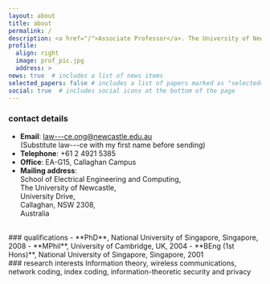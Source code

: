 ```yaml
---
layout: about
title: about
permalink: /
description: <a href="/">Associate Professor</a>. The University of Newcastle.
profile:
  align: right
  image: prof_pic.jpg
  address: >
news: true  # includes a list of news items
selected_papers: false # includes a list of papers marked as "selected={true}"
social: true  # includes social icons at the bottom of the page
---
```


### contact details
- **Email**:    law---ce.ong@newcastle.edu.au  
(Substitute law---ce with my first name before sending)
- **Telephone**:    +61 2 4921 5385
- **Office**:    EA-G15, Callaghan Campus
- **Mailing address**:  
School of Electrical Engineering and Computing,  
The University of Newcastle,  
University Drive,  
Callaghan, NSW 2308,  
Australia

<br>
### qualifications
- **PhD**, National University of Singapore, Singapore, 2008
- **MPhil**, University of Cambridge, UK, 2004
- **BEng (1st Hons)**, National University of Singapore, Singapore, 2001

<br>
### research interests
Information theory, wireless communications, network coding, index coding, information-theoretic security and privacy
